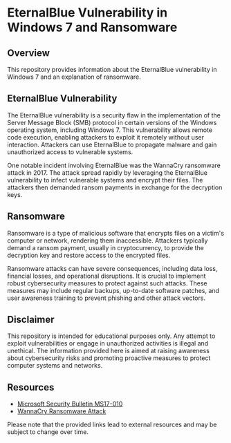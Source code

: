# EternalBlue Vulnerability in Windows 7 and Ransomware

## Overview
This repository provides information about the EternalBlue vulnerability in Windows 7 and an explanation of ransomware.

## EternalBlue Vulnerability
The EternalBlue vulnerability is a security flaw in the implementation of the Server Message Block (SMB) protocol in certain versions of the Windows operating system, including Windows 7. This vulnerability allows remote code execution, enabling attackers to exploit it remotely without user interaction. Attackers can use EternalBlue to propagate malware and gain unauthorized access to vulnerable systems.

One notable incident involving EternalBlue was the WannaCry ransomware attack in 2017. The attack spread rapidly by leveraging the EternalBlue vulnerability to infect vulnerable systems and encrypt their files. The attackers then demanded ransom payments in exchange for the decryption keys.

## Ransomware
Ransomware is a type of malicious software that encrypts files on a victim's computer or network, rendering them inaccessible. Attackers typically demand a ransom payment, usually in cryptocurrency, to provide the decryption key and restore access to the encrypted files.

Ransomware attacks can have severe consequences, including data loss, financial losses, and operational disruptions. It is crucial to implement robust cybersecurity measures to protect against such attacks. These measures may include regular backups, up-to-date software patches, and user awareness training to prevent phishing and other attack vectors.

## Disclaimer
This repository is intended for educational purposes only. Any attempt to exploit vulnerabilities or engage in unauthorized activities is illegal and unethical. The information provided here is aimed at raising awareness about cybersecurity risks and promoting proactive measures to protect computer systems and networks.

## Resources
- [Microsoft Security Bulletin MS17-010](https://docs.microsoft.com/en-us/security-updates/securitybulletins/2017/ms17-010)
- [WannaCry Ransomware Attack](https://en.wikipedia.org/wiki/WannaCry_ransomware_attack)

Please note that the provided links lead to external resources and may be subject to change over time.

